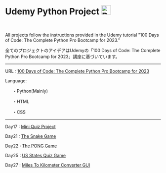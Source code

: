 <h1>Udemy Python Project <img src="https://upload.wikimedia.org/wikipedia/commons/thumb/c/c3/Python-logo-notext.svg/701px-Python-logo-notext.svg.png" alt="Python" width="30" height="30"></h1>

<br>

All projects follow the instructions provided in the Udemy tutorial "100 Days of Code: The Complete Python Pro Bootcamp for 2023."

全てのプロジェクトのアイデアはUdemyの「100 Days of Code: The Complete Python Pro Bootcamp for 2023」講座に基づいています。

<hr>

URL : <a href="https://www.udemy.com/course/100-days-of-code/">100 Days of Code: The Complete Python Pro Bootcamp for 2023</a>

Language:
<ul>・Python(Mainly)</ul>
<ul>・HTML</ul>
<ul>・CSS</ul>

<hr>

Day17 : <a href="https://github.com/DayDreamYGithub/Udemy-Python-Projects/tree/main/Day17-MiniQuizProject">Mini Quiz Project</a>

Day21 : <a href="https://github.com/DayDreamYGithub/Udemy-Python-Projects/tree/main/Day21-TheSnakeGame">The Snake Game</a>

Day22 : <a href="https://github.com/DayDreamYGithub/Udemy-Python-Projects/tree/main/Day22-ThePONGGame">The PONG Game</a>

Day25 : <a href="https://github.com/DayDreamYGithub/Udemy-Python-Projects/tree/main/Day25-USStatesQuizGame">US States Quiz Game</a>

Day27 : <a href="https://github.com/DayDreamYGithub/Udemy-Python-Projects/tree/main/Day27-MilesToKilometerConverterGUI">Miles To Kilometer Converter GUI</a>











